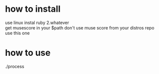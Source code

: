 # how to install
use linux
instal ruby 2.whatever  
get musescore in your $path
don't use muse score from your distros repo use this one

# how to use
./process <your number>

  